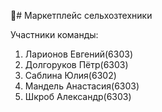 🚜# Маркетплейс сельхозтехники

Участники команды:
1. Ларионов Евгений(6303)
2. Долгоруков Пётр(6303)
3. Саблина Юлия(6302)
4. Мандель Анастасия(6303)
5. Шкроб Александр(6303)
